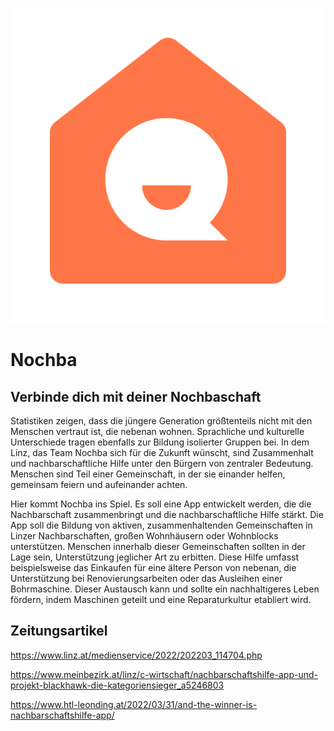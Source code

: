 
![App Icon](\assets\app_icon\app_icon_512x.png)
# Nochba
## Verbinde dich mit deiner Nochbaschaft

Statistiken zeigen, dass die jüngere Generation größtenteils nicht mit den Menschen vertraut ist, die nebenan wohnen. Sprachliche und kulturelle Unterschiede tragen ebenfalls zur Bildung isolierter Gruppen bei. In dem Linz, das Team Nochba sich für die Zukunft wünscht, sind Zusammenhalt und nachbarschaftliche Hilfe unter den Bürgern von zentraler Bedeutung. Menschen sind Teil einer Gemeinschaft, in der sie einander helfen, gemeinsam feiern und aufeinander achten.

Hier kommt Nochba ins Spiel. Es soll eine App entwickelt werden, die die Nachbarschaft zusammenbringt und die nachbarschaftliche Hilfe stärkt. Die App soll die Bildung von aktiven, zusammenhaltenden Gemeinschaften in Linzer Nachbarschaften, großen Wohnhäusern oder Wohnblocks unterstützen. Menschen innerhalb dieser Gemeinschaften sollten in der Lage sein, Unterstützung jeglicher Art zu erbitten. Diese Hilfe umfasst beispielsweise das Einkaufen für eine ältere Person von nebenan, die Unterstützung bei Renovierungsarbeiten oder das Ausleihen einer Bohrmaschine. Dieser Austausch kann und sollte ein nachhaltigeres Leben fördern, indem Maschinen geteilt und eine Reparaturkultur etabliert wird.

<!-- ## Prototyp / Präsentation
https://framer.com/share/Nochba-Prototype-2-0--7TtQOclvjE71OYagqgTF/EtmYk_avt#EtmYk_avt -->


## Zeitungsartikel
https://www.linz.at/medienservice/2022/202203_114704.php

https://www.meinbezirk.at/linz/c-wirtschaft/nachbarschaftshilfe-app-und-projekt-blackhawk-die-kategoriensieger_a5246803

https://www.htl-leonding.at/2022/03/31/and-the-winner-is-nachbarschaftshilfe-app/
